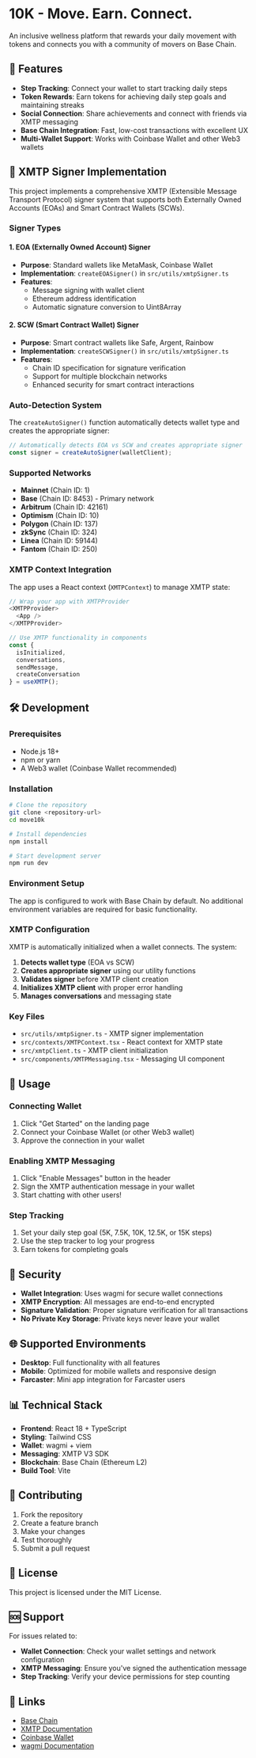 # 10K - Move. Earn. Connect.

An inclusive wellness platform that rewards your daily movement with tokens and connects you with a community of movers on Base Chain.

## 🚀 Features

- **Step Tracking**: Connect your wallet to start tracking daily steps
- **Token Rewards**: Earn tokens for achieving daily step goals and maintaining streaks
- **Social Connection**: Share achievements and connect with friends via XMTP messaging
- **Base Chain Integration**: Fast, low-cost transactions with excellent UX
- **Multi-Wallet Support**: Works with Coinbase Wallet and other Web3 wallets

## 🔧 XMTP Signer Implementation

This project implements a comprehensive XMTP (Extensible Message Transport Protocol) signer system that supports both Externally Owned Accounts (EOAs) and Smart Contract Wallets (SCWs).

### Signer Types

#### 1. EOA (Externally Owned Account) Signer
- **Purpose**: Standard wallets like MetaMask, Coinbase Wallet
- **Implementation**: `createEOASigner()` in `src/utils/xmtpSigner.ts`
- **Features**:
  - Message signing with wallet client
  - Ethereum address identification
  - Automatic signature conversion to Uint8Array

#### 2. SCW (Smart Contract Wallet) Signer
- **Purpose**: Smart contract wallets like Safe, Argent, Rainbow
- **Implementation**: `createSCWSigner()` in `src/utils/xmtpSigner.ts`
- **Features**:
  - Chain ID specification for signature verification
  - Support for multiple blockchain networks
  - Enhanced security for smart contract interactions

### Auto-Detection System

The `createAutoSigner()` function automatically detects wallet type and creates the appropriate signer:

```typescript
// Automatically detects EOA vs SCW and creates appropriate signer
const signer = createAutoSigner(walletClient);
```

### Supported Networks

- **Mainnet** (Chain ID: 1)
- **Base** (Chain ID: 8453) - Primary network
- **Arbitrum** (Chain ID: 42161)
- **Optimism** (Chain ID: 10)
- **Polygon** (Chain ID: 137)
- **zkSync** (Chain ID: 324)
- **Linea** (Chain ID: 59144)
- **Fantom** (Chain ID: 250)

### XMTP Context Integration

The app uses a React context (`XMTPContext`) to manage XMTP state:

```typescript
// Wrap your app with XMTPProvider
<XMTPProvider>
  <App />
</XMTPProvider>

// Use XMTP functionality in components
const { 
  isInitialized, 
  conversations, 
  sendMessage, 
  createConversation 
} = useXMTP();
```

## 🛠️ Development

### Prerequisites

- Node.js 18+
- npm or yarn
- A Web3 wallet (Coinbase Wallet recommended)

### Installation

```bash
# Clone the repository
git clone <repository-url>
cd move10k

# Install dependencies
npm install

# Start development server
npm run dev
```

### Environment Setup

The app is configured to work with Base Chain by default. No additional environment variables are required for basic functionality.

### XMTP Configuration

XMTP is automatically initialized when a wallet connects. The system:

1. **Detects wallet type** (EOA vs SCW)
2. **Creates appropriate signer** using our utility functions
3. **Validates signer** before XMTP client creation
4. **Initializes XMTP client** with proper error handling
5. **Manages conversations** and messaging state

### Key Files

- `src/utils/xmtpSigner.ts` - XMTP signer implementation
- `src/contexts/XMTPContext.tsx` - React context for XMTP state
- `src/xmtpClient.ts` - XMTP client initialization
- `src/components/XMTPMessaging.tsx` - Messaging UI component

## 📱 Usage

### Connecting Wallet

1. Click "Get Started" on the landing page
2. Connect your Coinbase Wallet (or other Web3 wallet)
3. Approve the connection in your wallet

### Enabling XMTP Messaging

1. Click "Enable Messages" button in the header
2. Sign the XMTP authentication message in your wallet
3. Start chatting with other users!

### Step Tracking

1. Set your daily step goal (5K, 7.5K, 10K, 12.5K, or 15K steps)
2. Use the step tracker to log your progress
3. Earn tokens for completing goals

## 🔐 Security

- **Wallet Integration**: Uses wagmi for secure wallet connections
- **XMTP Encryption**: All messages are end-to-end encrypted
- **Signature Validation**: Proper signature verification for all transactions
- **No Private Key Storage**: Private keys never leave your wallet

## 🌐 Supported Environments

- **Desktop**: Full functionality with all features
- **Mobile**: Optimized for mobile wallets and responsive design
- **Farcaster**: Mini app integration for Farcaster users

## 📊 Technical Stack

- **Frontend**: React 18 + TypeScript
- **Styling**: Tailwind CSS
- **Wallet**: wagmi + viem
- **Messaging**: XMTP V3 SDK
- **Blockchain**: Base Chain (Ethereum L2)
- **Build Tool**: Vite

## 🤝 Contributing

1. Fork the repository
2. Create a feature branch
3. Make your changes
4. Test thoroughly
5. Submit a pull request

## 📄 License

This project is licensed under the MIT License.

## 🆘 Support

For issues related to:
- **Wallet Connection**: Check your wallet settings and network configuration
- **XMTP Messaging**: Ensure you've signed the authentication message
- **Step Tracking**: Verify your device permissions for step counting

## 🔗 Links

- [Base Chain](https://base.org/)
- [XMTP Documentation](https://docs.xmtp.org/)
- [Coinbase Wallet](https://www.coinbase.com/wallet)
- [wagmi Documentation](https://wagmi.sh/)
